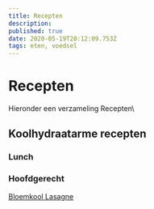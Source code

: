 ```yaml
---
title: Recepten
description: 
published: true
date: 2020-05-19T20:12:09.753Z
tags: eten, voedsel
---
```


# Recepten
Hieronder een verzameling Recepten\

## Koolhydraatarme recepten
### Lunch


### Hoofdgerecht
[Bloemkool Lasagne](/Bloemkool-Lasagne)